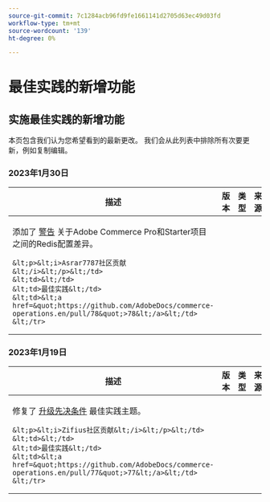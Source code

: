 ```yaml
---
source-git-commit: 7c1284acb96fd9fe1661141d2705d63ec49d03fd
workflow-type: tm+mt
source-wordcount: '139'
ht-degree: 0%

---
```

# 最佳实践的新增功能

## 实施最佳实践的新增功能

本页包含我们认为您希望看到的最新更改。 我们会从此列表中排除所有次要更新，例如复制编辑。

### 2023年1月30日

<table style="table-layout:auto;">
  <thead>
    <tr>
      <th>描述</th>
      <th>版本</th>
      <th>类型</th>
      <th>来源</th>
    </tr>
  </thead>
  <tbody>
    <tr>
      <td><p>添加了 <a href="https://experienceleague.adobe.com/docs/commerce-operations/implementation-playbook/best-practices/planning/redis-service-configuration.html">警告</a> 关于Adobe Commerce Pro和Starter项目之间的Redis配置差异。</p>

    &lt;p>&lt;i>Asrar7787社区贡献&lt;/i>&lt;/p>&lt;/td>
    &lt;td>&lt;/td>
    &lt;td>最佳实践&lt;/td>
    &lt;td>&lt;a href=&quot;https://github.com/AdobeDocs/commerce-operations.en/pull/78&quot;>78&lt;/a>&lt;/td>
    &lt;/tr>
</tbody>
</table>

### 2023年1月19日

<table style="table-layout:auto;">
  <thead>
    <tr>
      <th>描述</th>
      <th>版本</th>
      <th>类型</th>
      <th>来源</th>
    </tr>
  </thead>
  <tbody>
    <tr>
      <td><p>修复了 <a href="https://experienceleague.adobe.com/docs/commerce-operations/implementation-playbook/best-practices/maintenance/commerce-235-upgrade-prerequisites-mariadb.html">升级先决条件</a> 最佳实践主题。</p>

    &lt;p>&lt;i>Zifius社区贡献&lt;/i>&lt;/p>&lt;/td>
    &lt;td>&lt;/td>
    &lt;td>最佳实践&lt;/td>
    &lt;td>&lt;a href=&quot;https://github.com/AdobeDocs/commerce-operations.en/pull/77&quot;>77&lt;/a>&lt;/td>
    &lt;/tr>
</tbody>
</table><!-- date_group --><!-- month_group --><!-- year_group -->
